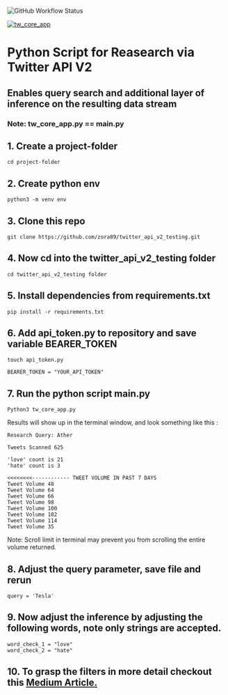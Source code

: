 ![GitHub Workflow Status](https://github.com/engagepy/twitter_api_v2_testing/actions/workflows/python-app.yml/badge.svg)



[![tw_core_app](https://circleci.com/gh/engagepy/twitter_api_v2_testing.svg?style=shield)](https://app.circleci.com/pipelines/github/zora89)

# Python Script for Reasearch via Twitter API V2

## Enables query search and additional layer of inference on the resulting data stream

### Note: tw_core_app.py == main.py 

## 1. Create a project-folder

```
cd project-folder
```

## 2. Create python env 

```
python3 -m venv env
```

## 3. Clone this repo

```
git clone https://github.com/zora89/twitter_api_v2_testing.git
```

## 4. Now cd into the twitter_api_v2_testing folder

```
cd twitter_api_v2_testing folder
```

## 5. Install dependencies from requirements.txt

```
pip install -r requirements.txt 
```
## 6. Add api_token.py to repository and save variable BEARER_TOKEN

```
touch api_token.py 
```
```
BEARER_TOKEN = "YOUR_API_TOKEN"
```
## 7. Run the python script main.py 

```
Python3 tw_core_app.py
```
>
Results will show up in the terminal window, and look something like this :

```
Research Query: Ather

Tweets Scanned 625

'love' count is 21 
'hate' count is 3

<<<<<<<<------------ TWEET VOLUME IN PAST 7 DAYS
Tweet Volume 48
Tweet Volume 64
Tweet Volume 66
Tweet Volume 98
Tweet Volume 100
Tweet Volume 102
Tweet Volume 114
Tweet Volume 35
```

Note: Scroll limit in terminal may prevent you from scrolling the entire volume returned. 
>
## 8. Adjust the query parameter, save file and rerun

```
query = 'Tesla'
```

## 9. Now adjust the inference by adjusting the following words, note only strings are accepted. 

```
word_check_1 = "love"
word_check_2 = "hate"

```

## 10. To grasp the filters in more detail checkout this [Medium Article.](https://medium.com/@zorawar.purohit/python-beginners-research-with-twitter-api-v2-11f038c70368)
